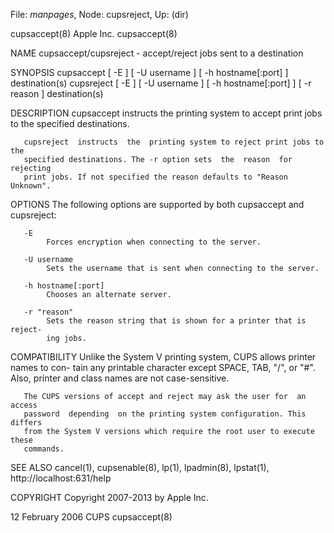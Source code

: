 File: *manpages*,  Node: cupsreject,  Up: (dir)

cupsaccept(8)                     Apple Inc.                     cupsaccept(8)



NAME
       cupsaccept/cupsreject - accept/reject jobs sent to a destination

SYNOPSIS
       cupsaccept [ -E ] [ -U username ] [ -h hostname[:port] ] destination(s)
       cupsreject  [ -E ] [ -U username ] [ -h hostname[:port] ] [ -r reason ]
       destination(s)

DESCRIPTION
       cupsaccept instructs the printing system to accept print  jobs  to  the
       specified destinations.

       cupsreject  instructs  the  printing system to reject print jobs to the
       specified destinations. The -r option sets  the  reason  for  rejecting
       print jobs. If not specified the reason defaults to "Reason Unknown".

OPTIONS
       The following options are supported by both cupsaccept and cupsreject:

       -E
            Forces encryption when connecting to the server.

       -U username
            Sets the username that is sent when connecting to the server.

       -h hostname[:port]
            Chooses an alternate server.

       -r "reason"
            Sets the reason string that is shown for a printer that is reject-
            ing jobs.

COMPATIBILITY
       Unlike the System V printing system, CUPS allows printer names to  con-
       tain  any  printable  character  except SPACE, TAB, "/", or "#".  Also,
       printer and class names are not case-sensitive.

       The CUPS versions of accept and reject may ask the user for  an  access
       password  depending  on the printing system configuration. This differs
       from the System V versions which require the root user to execute these
       commands.

SEE ALSO
       cancel(1), cupsenable(8), lp(1), lpadmin(8), lpstat(1),
       http://localhost:631/help

COPYRIGHT
       Copyright 2007-2013 by Apple Inc.



12 February 2006                     CUPS                        cupsaccept(8)
